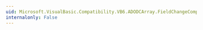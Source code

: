 ```yaml
---
uid: Microsoft.VisualBasic.Compatibility.VB6.ADODCArray.FieldChangeComplete
internalonly: False
---
```

